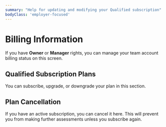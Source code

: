 ```yaml
---
summary: "Help for updating and modifying your Qualified subscription"
bodyClass: 'employer-focused'
---
```


# <span class="icon-plans"/> Billing Information

If you have **Owner** or **Manager** rights, you can manage your team account billing status on this screen.

## Qualified Subscription Plans

You can subscribe, upgrade, or downgrade your plan in this section.

## Plan Cancellation

If you have an active subscription, you can cancel it here.  This will prevent you from making further assessments unless you subscribe again.
